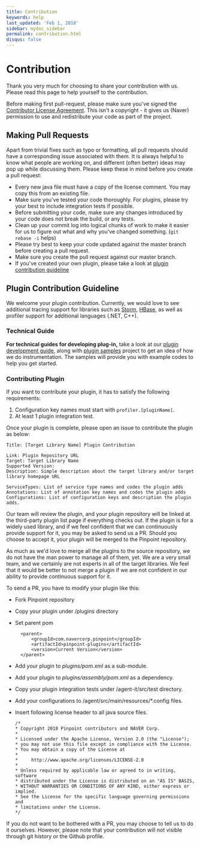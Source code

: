 ```yaml
---
title: Contribution
keywords: help
last_updated: 'Feb 1, 2018'
sidebar: mydoc_sidebar
permalink: contribution.html
disqus: false
---
```


# Contribution

Thank you very much for choosing to share your contribution with us. Please read this page to help yourself to the contribution.

Before making first pull-request, please make sure you've signed the [Contributor License Agreement](http://goo.gl/forms/A6Bp2LRoG3). This isn't a copyright - it gives us \(Naver\) permission to use and redistribute your code as part of the project.

## Making Pull Requests

Apart from trivial fixes such as typo or formatting, all pull requests should have a corresponding issue associated with them. It is always helpful to know what people are working on, and different \(often better\) ideas may pop up while discussing them. Please keep these in mind before you create a pull request:

* Every new java file must have a copy of the license comment. You may copy this from an existing file.
* Make sure you've tested your code thoroughly. For plugins, please try your best to include integration tests if possible.
* Before submitting your code, make sure any changes introduced by your code does not break the build, or any tests.
* Clean up your commit log into logical chunks of work to make it easier for us to figure out what and why you've changed something. \(`git rebase -i` helps\)
* Please try best to keep your code updated against the master branch before creating a pull request.
* Make sure you create the pull request against our master branch.
* If you've created your own plugin, please take a look at [plugin contribution guideline](contribution.md#plugin-contribution-guideline)

## Plugin Contribution Guideline

We welcome your plugin contribution. Currently, we would love to see additional tracing support for libraries such as [Storm](https://storm.apache.org), [HBase](http://hbase.apache.org), as well as profiler support for additional languages \(.NET, C++\).

### Technical Guide

**For technical guides for developing plug-in,** take a look at our [plugin development guide](../documents/plugin-dev-guide.md), along with [plugin samples](https://github.com/pinpoint-apm/pinpoint-plugin-sample) project to get an idea of how we do instrumentation. The samples will provide you with example codes to help you get started.

### Contributing Plugin

If you want to contribute your plugin, it has to satisfy the following requirements:

1. Configuration key names must start with `profiler.[pluginName]`.
2. At least 1 plugin integration test.

Once your plugin is complete, please open an issue to contribute the plugin as below:

```text
Title: [Target Library Name] Plugin Contribution

Link: Plugin Repository URL
Target: Target Library Name
Supported Version: 
Description: Simple description about the target library and/or target library homepage URL

ServiceTypes: List of service type names and codes the plugin adds
Annotations: List of annotation key names and codes the plugin adds
Configurations: List of configuration keys and description the plugin adds.
```

Our team will review the plugin, and your plugin repository will be linked at the third-party plugin list page if everything checks out. If the plugin is for a widely used library, and if we feel confident that we can continuously provide support for it, you may be asked to send us a PR. Should you choose to accept it, your plugin will be merged to the Pinpoint repository.

As much as we'd love to merge all the plugins to the source repository, we do not have the man power to manage all of them, yet. We are a very small team, and we certainly are not experts in all of the target libraries. We feel that it would be better to not merge a plugin if we are not confident in our ability to provide continuous support for it.

To send a PR, you have to modify your plugin like this:

* Fork Pinpoint repository
* Copy your plugin under /plugins directory
* Set parent pom

  ```text
    <parent>
        <groupId>com.navercorp.pinpoint</groupId>
        <artifactId>pinpoint-plugins</artifactId>
        <version>Current Version</version>
    </parent>
  ```

* Add your plugin to _plugins/pom.xml_ as a sub-module.
* Add your plugin to _plugins/assembly/pom.xml_ as a dependency.
* Copy your plugin integration tests under /agent-it/src/test directory.
* Add your configurations to /agent/src/main/resources/\*.config files.
* Insert following license header to all java source files.

  ```text
  /*
  * Copyright 2018 Pinpoint contributors and NAVER Corp.
  *
  * Licensed under the Apache License, Version 2.0 (the "License");
  * you may not use this file except in compliance with the License.
  * You may obtain a copy of the License at
  *
  *     http://www.apache.org/licenses/LICENSE-2.0
  *
  * Unless required by applicable law or agreed to in writing, software
  * distributed under the License is distributed on an "AS IS" BASIS,
  * WITHOUT WARRANTIES OR CONDITIONS OF ANY KIND, either express or implied.
  * See the License for the specific language governing permissions and
  * limitations under the License.
  */
  ```

If you do not want to be bothered with a PR, you may choose to tell us to do it ourselves. However, please note that your contribution will not visible through git history or the Github profile.

